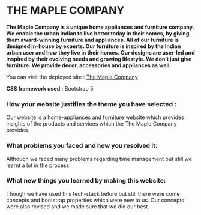 # THE MAPLE COMPANY
**The Maple Company is a unique home appliances and furniture company. We enable the urban Indian to live better today in their homes, by giving them award-winning furniture and appliances. All of our furniture is designed in-house by experts. Our furniture is inspired by the Indian urban user and how they live in their homes. Our designs are user-led and inspired by their evolving needs and growing lifestyle. We don’t just give furniture. We provide decor, accessories and appliances as well.**

You can visit the deployed site : [The Maple Company](https://ayushi-manmohan.github.io/MAPLE/The-Maple-Company)

**CSS framework used** : Bootstrap 5

### How your website justifies the theme you have selected : 
Our website is a home-appliances and furniture website which provides insights of the products and services which the The Maple Company provides.

### What problems you faced and how you resolved it: 
Although we faced many problems regarding time management but still we learnt a lot in the process

### What new things you learned by making this website: 
Though we have used this tech-stack before but still there were come concepts and bootstrap properties which were new to us. Our concepts were also revised and we made sure that we did our best. 
